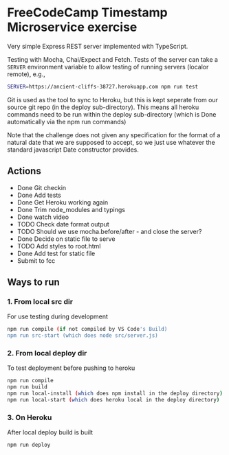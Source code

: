 # FreeCodeCamp Timestamp Microservice exercise

Very simple Express REST server implemented with TypeScript.

Testing with Mocha, Chai/Expect and Fetch. Tests of the server can take a `SERVER` environment variable to allow testing of
running servers (localor remote), e.g.,

```bash
SERVER=https://ancient-cliffs-38727.herokuapp.com npm run test
```

Git is used as the tool to sync to Heroku, but this is kept seperate from our
source git repo (in the deploy sub-directory). This means all heroku commands need to be
run within the deploy sub-directory (which is Done automatically via the npm run commands)

Note that the challenge does not given any specification for the format of a natural date that we are supposed to accept, so we just use
whatever the standard javascript Date constructor provides.

## Actions

* Done Git checkin
* Done Add tests
* Done Get Heroku working again
* Done Trim node_modules and typings
* Done watch video
* TODO Check date format output
* TODO Should we use mocha.before/after - and close the server?
* Done Decide on static file to serve
* TODO Add styles to root.html
* Done Add test for static file
* Submit to fcc

## Ways to run

### 1. From local src dir

For use testing during development

```bash
npm run compile (if not compiled by VS Code's Build)
npm run src-start (which does node src/server.js)
```

### 2. From local deploy dir

To test deployment before pushing to heroku

```bash
npm run compile
npm run build
npm run local-install (which does npm install in the deploy directory)
npm run local-start (which does heroku local in the deploy directory)
```

### 3. On Heroku

After local deploy build is built

```bash
npm run deploy
```

